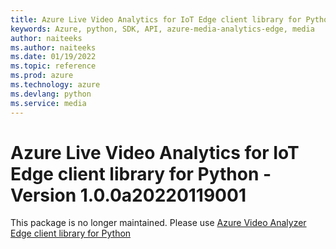 ```yaml
---
title: Azure Live Video Analytics for IoT Edge client library for Python
keywords: Azure, python, SDK, API, azure-media-analytics-edge, media
author: naiteeks
ms.author: naiteeks
ms.date: 01/19/2022
ms.topic: reference
ms.prod: azure
ms.technology: azure
ms.devlang: python
ms.service: media
---
```

# Azure Live Video Analytics for IoT Edge client library for Python - Version 1.0.0a20220119001 


This package is no longer maintained. Please use [Azure Video Analyzer Edge client library for Python](https://pypi.org/project/azure-media-videoanalyzer-edge)

